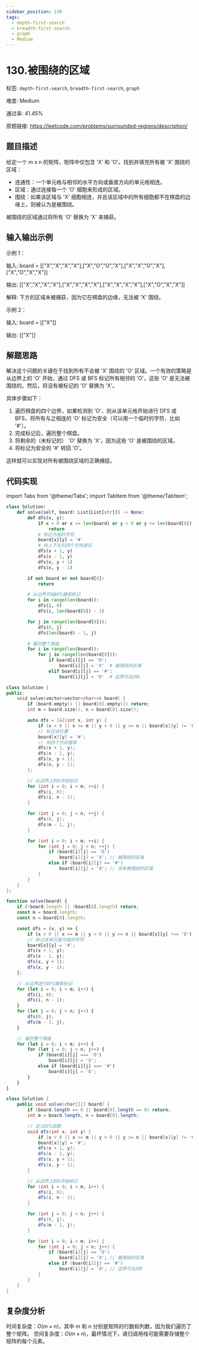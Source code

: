 ```yaml
---
sidebar_position: 130
tags:
  - depth-first-search
  - breadth-first-search
  - graph
  - Medium
---
```


# 130.被围绕的区域

标签: `depth-first-search`, `breadth-first-search`, `graph`

难度: Medium

通过率: 41.45%

原题链接: https://leetcode.com/problems/surrounded-regions/description/

## 题目描述
给定一个 m x n 的矩阵，矩阵中仅包含 'X' 和 'O'。找到并填充所有被 'X' 围绕的区域：

* 连通性：一个单元格与相邻的水平方向或垂直方向的单元格相连。
* 区域：通过连接每一个 'O' 细胞来形成的区域。
* 围绕：如果该区域与 'X' 细胞相连，并且该区域中的所有细胞都不在棋盘的边缘上，则被认为是被围绕。

被围绕的区域通过将所有 'O' 替换为 'X' 来捕获。

## 输入输出示例

示例 1：

输入: board = [["X","X","X","X"],["X","O","O","X"],["X","X","O","X"],["X","O","X","X"]]

输出: [["X","X","X","X"],["X","X","X","X"],["X","X","X","X"],["X","O","X","X"]]

解释: 下方的区域未被捕获，因为它在棋盘的边缘，无法被 'X' 围绕。

示例 2：

输入: board = [["X"]]

输出: [["X"]]

## 解题思路
解决这个问题的关键在于找到所有不会被 'X' 围绕的 'O' 区域。一个有效的策略是从边界上的 'O' 开始，通过 DFS 或 BFS 标记所有相邻的 'O'，这些 'O' 是无法被围绕的。然后，将没有被标记的 'O' 替换为 'X'。

具体步骤如下：

1. 遍历棋盘的四个边界，如果检测到 'O'，则从该单元格开始进行 DFS 或 BFS，将所有与之相连的 'O' 标记为安全（可以用一个临时的字符，比如 '#'）。
2. 完成标记后，遍历整个棋盘。
3. 将剩余的（未标记的） 'O' 替换为 'X'，因为这些 'O' 是被围绕的区域。
4. 将标记为安全的 '#' 转回 'O'。

这样就可以实现对所有被围绕区域的正确捕捉。

## 代码实现
import Tabs from '@theme/Tabs';
import TabItem from '@theme/TabItem';

<Tabs>
<TabItem value="python" label="Python">

```python
class Solution:
    def solve(self, board: List[List[str]]) -> None:
        def dfs(x, y):
            if x < 0 or x >= len(board) or y < 0 or y >= len(board[0]) or board[x][y] != 'O':
                return
            # 标记为临时字符
            board[x][y] = '#'
            # 向上下左右四个方向递归
            dfs(x + 1, y)
            dfs(x - 1, y)
            dfs(x, y + 1)
            dfs(x, y - 1)

        if not board or not board[0]:
            return

        # 从边界开始DFS搜索标记
        for i in range(len(board)):
            dfs(i, 0)
            dfs(i, len(board[0]) - 1)

        for j in range(len(board[0])):
            dfs(0, j)
            dfs(len(board) - 1, j)

        # 遍历整个棋盘
        for i in range(len(board)):
            for j in range(len(board[0])):
                if board[i][j] == 'O':
                    board[i][j] = 'X'  # 被围绕的区域
                elif board[i][j] == '#':
                    board[i][j] = 'O'  # 边界可达的O
```

</TabItem>
<TabItem value="cpp" label="C++">

```cpp
class Solution {
public:
    void solve(vector<vector<char>>& board) {
        if (board.empty() || board[0].empty()) return;
        int m = board.size(), n = board[0].size();

        auto dfs = [&](int x, int y) {
            if (x < 0 || x >= m || y < 0 || y >= n || board[x][y] != 'O') return;
            // 标记该位置
            board[x][y] = '#';
            // 向四个方向搜索
            dfs(x + 1, y);
            dfs(x - 1, y);
            dfs(x, y + 1);
            dfs(x, y - 1);
        };

        // 从边界上的O开始标记
        for (int i = 0; i < m; ++i) {
            dfs(i, 0);
            dfs(i, n - 1);
        }

        for (int j = 0; j < n; ++j) {
            dfs(0, j);
            dfs(m - 1, j);
        }

        for (int i = 0; i < m; ++i) {
            for (int j = 0; j < n; ++j) {
                if (board[i][j] == 'O')
                    board[i][j] = 'X'; // 被围绕的区域
                else if (board[i][j] == '#')
                    board[i][j] = 'O'; // 没有被围绕的区域
            }
        }
    }
};
```

</TabItem>
<TabItem value="javascript" label="JavaScript">

```javascript
function solve(board) {
    if (!board.length || !board[0].length) return;
    const m = board.length;
    const n = board[0].length;

    const dfs = (x, y) => {
        if (x < 0 || x >= m || y < 0 || y >= n || board[x][y] !== 'O') return;
        // 标记该单元格为临时字符
        board[x][y] = '#';
        dfs(x + 1, y);
        dfs(x - 1, y);
        dfs(x, y + 1);
        dfs(x, y - 1);
    };

    // 从边界进行DFS搜索标记
    for (let i = 0; i < m; i++) {
        dfs(i, 0);
        dfs(i, n - 1);
    }
    for (let j = 0; j < n; j++) {
        dfs(0, j);
        dfs(m - 1, j);
    }

    // 遍历整个棋盘
    for (let i = 0; i < m; i++) {
        for (let j = 0; j < n; j++) {
            if (board[i][j] === 'O')
                board[i][j] = 'X';
            else if (board[i][j] === '#')
                board[i][j] = 'O';
        }
    }
}
```

</TabItem>
<TabItem value="java" label="Java">

```java
class Solution {
    public void solve(char[][] board) {
        if (board.length == 0 || board[0].length == 0) return;
        int m = board.length, n = board[0].length;

        // 定义DFS函数
        void dfs(int x, int y) {
            if (x < 0 || x >= m || y < 0 || y >= n || board[x][y] != 'O') return;
            board[x][y] = '#';
            dfs(x + 1, y);
            dfs(x - 1, y);
            dfs(x, y + 1);
            dfs(x, y - 1);
        }

        // 从边界上的O开始标记
        for (int i = 0; i < m; i++) {
            dfs(i, 0);
            dfs(i, n - 1);
        }

        for (int j = 0; j < n; j++) {
            dfs(0, j);
            dfs(m - 1, j);
        }

        for (int i = 0; i < m; i++) {
            for (int j = 0; j < n; j++) {
                if (board[i][j] == 'O')
                    board[i][j] = 'X'; // 被围绕的区域
                else if (board[i][j] == '#')
                    board[i][j] = 'O'; // 边界可达的O
            }
        }
    }
}
```

</TabItem>
</Tabs>

## 复杂度分析
时间复杂度：$O(m \times n)$，其中 $m$ 和 $n$ 分别是矩阵的行数和列数，因为我们遍历了整个矩阵。
空间复杂度：$O(m \times n)$，最坏情况下，递归调用栈可能需要存储整个矩阵的每个元素。
